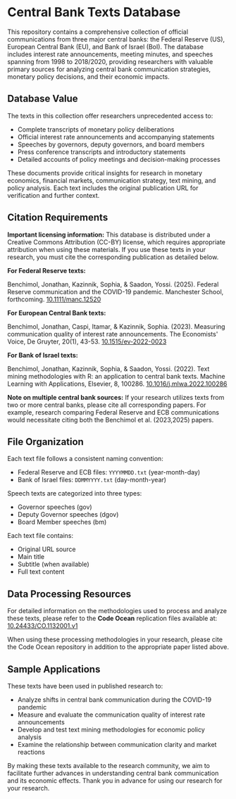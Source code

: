 # Central Bank Texts Database

This repository contains a comprehensive collection of official communications from three major central banks: the Federal Reserve (US), European Central Bank (EU), and Bank of Israel (BoI). The database includes interest rate announcements, meeting minutes, and speeches spanning from 1998 to 2018/2020, providing researchers with valuable primary sources for analyzing central bank communication strategies, monetary policy decisions, and their economic impacts.

## Database Value

The texts in this collection offer researchers unprecedented access to:

- Complete transcripts of monetary policy deliberations
- Official interest rate announcements and accompanying statements
- Speeches by governors, deputy governors, and board members
- Press conference transcripts and introductory statements
- Detailed accounts of policy meetings and decision-making processes

These documents provide critical insights for research in monetary economics, financial markets, communication strategy, text mining, and policy analysis. Each text includes the original publication URL for verification and further context.

## Citation Requirements

**Important licensing information:** This database is distributed under a Creative Commons Attribution (CC-BY) license, which requires appropriate attribution when using these materials. If you use these texts in your research, you must cite the corresponding publication as detailed below.

**For Federal Reserve texts:**

Benchimol, Jonathan, Kazinnik, Sophia, & Saadon, Yossi. (2025). Federal Reserve communication and the COVID-19 pandemic. Manchester School, forthcoming.
[10.1111/manc.12520](https://doi.org/10.1111/manc.12520)


**For European Central Bank texts:**

Benchimol, Jonathan, Caspi, Itamar, & Kazinnik, Sophia. (2023). Measuring communication quality of interest rate announcements. The Economists' Voice, De Gruyter, 20(1), 43-53.
[10.1515/ev-2022-0023](https://doi.org/10.1515/ev-2022-0023)


**For Bank of Israel texts:**

Benchimol, Jonathan, Kazinnik, Sophia, & Saadon, Yossi. (2022). Text mining methodologies with R: an application to central bank texts. Machine Learning with Applications, Elsevier, 8, 100286.
[10.1016/j.mlwa.2022.100286](https://doi.org/10.1016/j.mlwa.2022.100286)

**Note on multiple central bank sources:** If your research utilizes texts from two or more central banks, please cite all corresponding papers. For example, research comparing Federal Reserve and ECB communications would necessitate citing both the Benchimol et al. (2023,2025) papers.

## File Organization

Each text file follows a consistent naming convention:
- Federal Reserve and ECB files: `YYYYMMDD.txt` (year-month-day)
- Bank of Israel files: `DDMMYYYY.txt` (day-month-year)

Speech texts are categorized into three types:
- Governor speeches (gov)
- Deputy Governor speeches (dgov)
- Board Member speeches (bm)

Each text file contains:
- Original URL source
- Main title
- Subtitle (when available)
- Full text content

## Data Processing Resources

For detailed information on the methodologies used to process and analyze these texts, please refer to the **Code Ocean** replication files available at: [10.24433/CO.1132001.v1](https://doi.org/10.24433/CO.1132001.v1)

When using these processing methodologies in your research, please cite the Code Ocean repository in addition to the appropriate paper listed above.

## Sample Applications

These texts have been used in published research to:
- Analyze shifts in central bank communication during the COVID-19 pandemic
- Measure and evaluate the communication quality of interest rate announcements
- Develop and test text mining methodologies for economic policy analysis
- Examine the relationship between communication clarity and market reactions

By making these texts available to the research community, we aim to facilitate further advances in understanding central bank communication and its economic effects.
Thank you in advance for using our research for your research.
